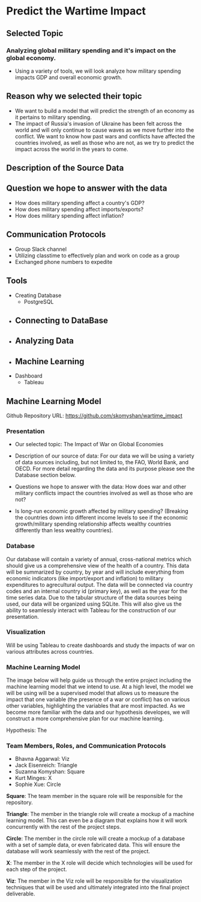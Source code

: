 # Predict the Wartime Impact 

## Selected Topic
### Analyzing global military spending and it's impact on the global economy.
- Using a variety of tools, we will look analyze how military spending impacts GDP and overall economic growth.

## Reason why we selected their topic
- We want to build a model that will predict the strength of an economy as it pertains to military spending.
- The impact of Russia's invasion of Ukraine has been felt across the world and will only continue to cause waves as we move further into the conflict. We want to know how past wars and conflicts have affected the countries involved, as well as those who are not, as we try to predict the impact across the world in the years to come. 

## Description of the Source Data

## Question we hope to answer with the data
- How does military spending affect a country's GDP?
- How does military spending affect imports/exports?
- How does military spending affect inflation?

## Communication Protocols
- Group Slack channel
- Utilizing classtime to effectively plan and work on code as a group
- Exchanged phone numbers to expedite

## Tools
- Creating Database
  - PostgreSQL
- Connecting to DataBase
  -
- Analyzing Data
  -
- Machine Learning
  -
- Dashboard
  - Tableau

## Machine Learning Model


Github Repository URL: https://github.com/skomyshan/wartime_impact

### Presentation
- Our selected topic: The Impact of War on Global Economies



- Description of our source of data: For our data we will be using a variety of data sources including, but not limited to, the FAO, World Bank, and OECD. For more detail regarding the data and its purpose please see the Database section below.

- Questions we hope to answer with the data: How does war and other military conflicts impact the countries involved as well as those who are not?
- Is long-run economic growth affected by military spending? (Breaking the countries down into different income levels to see if the economic growth/military spending relationship affects wealthy countries differently than less wealthy countries).


### Database

Our database will contain a variety of annual, cross-national metrics which should give us a comprehensive view of the health of a country. This data will be summarized by country, by year and will include everything from economic indicators (like import/export and inflation) to military expenditures to agrecultural output. The data will be connected via country codes and an internal country id (primary key), as well as the year for the time series data. Due to the tabular structure of the data sources being used, our data will be organized using SQLite. This will also give us the ability to seamlessly interact with Tableau for the construction of our presentation.

### Visualization
Will be using Tableau to create dashboards and study the impacts of war on various attributes across countries.


### Machine Learning Model

The image below will help guide us through the entire project including the machine learning model that we intend to use. At a high level, the model we will be using will be a supervised model that allows us to measure the impact that one variable (the presence of a war or conflict) has on various other variables, highlighting the variables that are most impacted. As we become more familiar with the data and our hypothesis developes, we will construct a more comprehensive plan for our machine learning. 

Hypothesis: The 


### Team Members, Roles, and Communication Protocols

- Bhavna Aggarwal: Viz
- Jack Eisenreich: Triangle
- Suzanna Komyshan: Square
- Kurt Minges: X
- Sophie Xue: Circle

**Square**: The team member in the square role will be responsible for the repository.

**Triangle**: The member in the triangle role will create a mockup of a machine learning model. This can even be a diagram that explains how it will work concurrently with the rest of the project steps.

**Circle**: The member in the circle role will create a mockup of a database with a set of sample data, or even fabricated data. This will ensure the database will work seamlessly with the rest of the project.

**X**: The member in the X role will decide which technologies will be used for each step of the project.

**Viz**: The member in the Viz role will be responsible for the visualization techniques that will be used and ultimately integrated into the final project deliverable.






